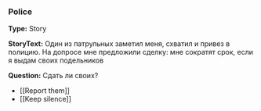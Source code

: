 ### Police
**Type:** Story

**StoryText:** Один из патрульных заметил меня, схватил и привез в полицию. На допросе мне предложили сделку: мне сократят срок, если я выдам своих подельников

**Question:** Сдать ли своих?

- [[Report them]]
- [[Keep silence]]